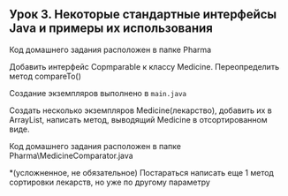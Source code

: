 ## Урок 3. Некоторые стандартные интерфейсы Java и примеры их использования

Код домашнего задания расположен в папке Pharma

Добавить интерфейс Copmparable<Medicine> к классу Medicine. Переопределить метод compareTo()

Создание экземпляров выполнено в ```main.java```

Создать несколько экземпляров Medicine(лекарство), добавить их в ArrayList, написать метод, выводящий Medicine в отсортированном виде.

Код домашнего задания расположен в папке Pharma\MedicineComparator.java

*(усложненное, не обязательное) Постараться написать еще 1 метод сортировки лекарств, но уже по другому параметру


